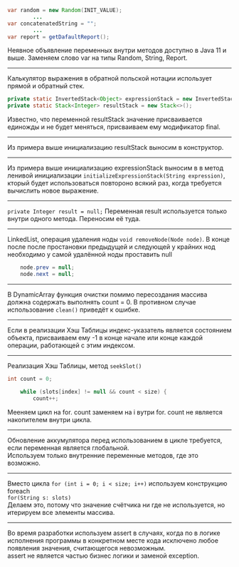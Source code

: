```java
var random = new Random(INIT_VALUE);
        ...
var concatenatedString = "";
        ...
var report = getDafaultReport();
```
Неявное объявление переменных внутри методов доступно в Java 11 и выше. Заменяем слово var на типы Random, String, Report.

---
Калькулятор выражения в обратной польской нотации использует прямой и обратный стек.
```java
private static InvertedStack<Object> expressionStack = new InvertedStack<>();
private static Stack<Integer> resultStack = new Stack<>();
```
Известно, что переменной resultStack значение присваивается единожды и не будет меняться, присваиваем ему модификатор final.

---
Из примера выше инициализацию resultStack выносим в конструктор.

---
Из примера выше инициализацию expressionStack выносим в в метод ленивой инициализации `initializeExpressionStack(String expression)`, кторый будет использоваться повтороно всякий раз, когда требуется вычислить новое выражение.

---
`private Integer result = null;`
Переменная result используется только внутри одного метода. Переносим её туда.

---
LinkedList, операция удаления ноды `void removeNode(Node node)`. В конце после после простановки предыдущей и следующей у крайних нод необходимо у самой удалённой ноды проставить null
```java
    node.prev = null;
    node.next = null;
```

---
В DynamicArray функция очистки помимо пересоздания массива должна содержать выполнять count = 0. В противном случае использование `clean()` приведёт к ошибке.

---
Если в реализации Хэш Таблицы индекс-указатель является состоянием объекта, присваиваем ему -1 в конце начале или конце каждой операции, работающей с этим индексом.

---
Реализация Хэш Таблицы, метод `seekSlot()`
```java
int count = 0;

    while (slots[index] != null && count < size) {
        count++;
```
Мееняем цикл на for. count заменяем на i вутри for. count не является накопителем внутри цикла.

---
Обновление аккумулятора перед использованием в цикле требуется, если переменная является глобальной.  
Используем только внутренние переменные методов, где это возможно.

---
Вместо цикла `for (int i = 0; i < size; i++)` используем конструкцию foreach  
`for(String s: slots)`  
Делаем это, потому что значение счётчика ни где не используется, но итерируем все элементы массива.

---
Во время разработки используем assert в случаях, когда по в логике исполнения программы в конкретном месте кода исключено любое появления значения, считающегося невозможным.  
assert не является частью бизнес логики и заменой exception.